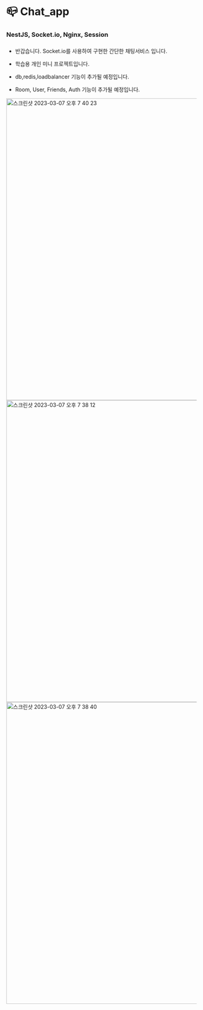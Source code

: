 # 📪 Chat_app
### NestJS, Socket.io, Nginx, Session <h3>
- 반갑습니다. Socket.io를 사용하여 구현한 간단한 채팅서비스 입니다.
- 학습용 개인 미니 프로젝트입니다.

- db,redis,loadbalancer 기능이 추가될 예정입니다.
- Room, User, Friends, Auth 기능이 추가될 예정입니다.


<img width="800" alt="스크린샷 2023-03-07 오후 7 40 23" src="https://user-images.githubusercontent.com/70873668/223399022-d84a38e9-a7f7-4c48-bf53-b57deb84fc17.png">

<img width="800" alt="스크린샷 2023-03-07 오후 7 38 12" src="https://user-images.githubusercontent.com/70873668/223398678-d0d998d1-ccd0-4e8a-b489-f47e6984b04b.png">

<img width="800" alt="스크린샷 2023-03-07 오후 7 38 40" src="https://user-images.githubusercontent.com/70873668/223398705-94ac4891-0362-4d7a-ab47-ec0a7a1101b7.png">

